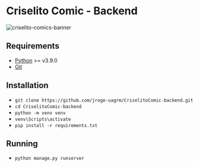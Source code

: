 # Criselito Comic - Backend

![criselito-comics-banner](https://cdn.discordapp.com/attachments/896948796062310508/898414979785588736/criselito-comics-banner.png)

## Requirements

- [Python](https://www.python.org/) >= v3.9.0
- [Git](https://git-scm.com/)

## Installation

- `git clone https://github.com/jroge-uagrm/CriselitoComic-backend.git`
- `cd CriselitoComic-backend`
- `python -m venv venv`
- `venv\Scripts\activate`
- `pip install -r requirements.txt`
  
## Running

- `python manage.py runserver`
